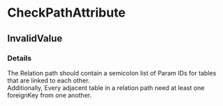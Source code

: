 ﻿---  
uid: Validator_13_2_3  
---

# CheckPathAttribute

## InvalidValue

### Details

The Relation path should contain a semicolon list of Param IDs for tables that are linked to each other.  
Additionally, Every adjacent table in a relation path need at least one foreignKey from one another.
